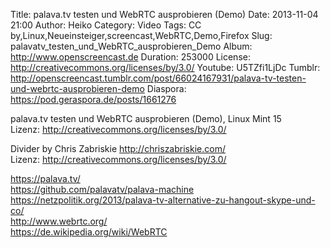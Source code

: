 Title: palava.tv testen und WebRTC ausprobieren (Demo)
Date: 2013-11-04 21:00
Author: Heiko
Category: Video
Tags: CC by,Linux,Neueinsteiger,screencast,WebRTC,Demo,Firefox
Slug: palavatv_testen_und_WebRTC_ausprobieren_Demo
Album: http://www.openscreencast.de
Duration: 253000
License: http://creativecommons.org/licenses/by/3.0/
Youtube: U5TZfi1LjDc
Tumblr: http://openscreencast.tumblr.com/post/66024167931/palava-tv-testen-und-webrtc-ausprobieren-demo
Diaspora: https://pod.geraspora.de/posts/1661276

palava.tv testen und WebRTC ausprobieren (Demo), Linux Mint 15  
Lizenz: <http://creativecommons.org/licenses/by/3.0/>  
  
Divider by Chris Zabriskie <http://chriszabriskie.com/>  
Lizenz: <http://creativecommons.org/licenses/by/3.0/>  
  
<https://palava.tv/>  
<https://github.com/palavatv/palava-machine>  
<https://netzpolitik.org/2013/palava-tv-alternative-zu-hangout-skype-und-co/>  
<http://www.webrtc.org/>  
<https://de.wikipedia.org/wiki/WebRTC>

